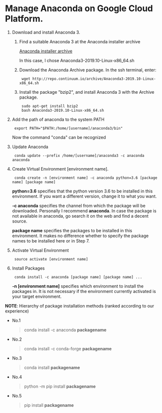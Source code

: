 # Manage Anaconda on Google Cloud Platform.
1. Download and install Anaconda 3.
    1. Find a suitable Anaconda 3 at the Anaconda installer archive

        [Anaconda installer archive](https://repo.continuum.io/archive/)

        In this case, I chose Anaconda3-2019.10-Linux-x86_64.sh

    2. Download the Anaconda Archive package. In the ssh terminal, enter:

            wget http://repo.continuum.io/archive/Anaconda3-2019.10-Linux-x86_64.sh

    3. Install the package "bzip2", and install Anaconda 3 with the Archive package.

            sudo apt-get install bzip2
            bash Anaconda3-2019.10-Linux-x86_64.sh
  
2. Add the path of anaconda to the system PATH

        export PATH="$PATH:/home/[username]/anaconda3/bin"

    Now the command "conda" can be recognized

3. Update Anaconda

        conda update --prefix /home/[username]/anaconda3 -c anaconda anaconda

4. Create Virtual Environment [environment name].

        conda create -n [environment name] -c anaconda python=3.6 [package name] [package name]

    **python=3.6** specifies that the python version 3.6 to be installed in this environment. If you want a different version, change it to what you want.

    **-c anaconda** specifies the channel from which the package will be downloaded. Personally I recommend **anaconda**. In case the package is not available in anaconda, go search it on the web and find a decent source.

    **package name** specifies the packages to be installed in this environment. It makes no difference whether to specify the package names to be installed here or in Step 7.

5. Activate Virtual Environment

        source activate [environment name]

6. Install Packages

        conda install -c anaconda [package name] [package name] ...

    **-n [environment name]** specifies which environment to install the packages in. It is not necessary if the environment currently activated is your target environment.
  
  **NOTE**: Hierarchy of package installation methods (ranked according to our experience)
  - No.1

      > conda install -c anaconda **packagename**

  - No.2

      > conda install -c conda-forge **packagename**

  - No.3

      > conda install **packagename**

  - No.4

      > python -m pip install **packagename**

  - No.5

      > pip install **packagename**
